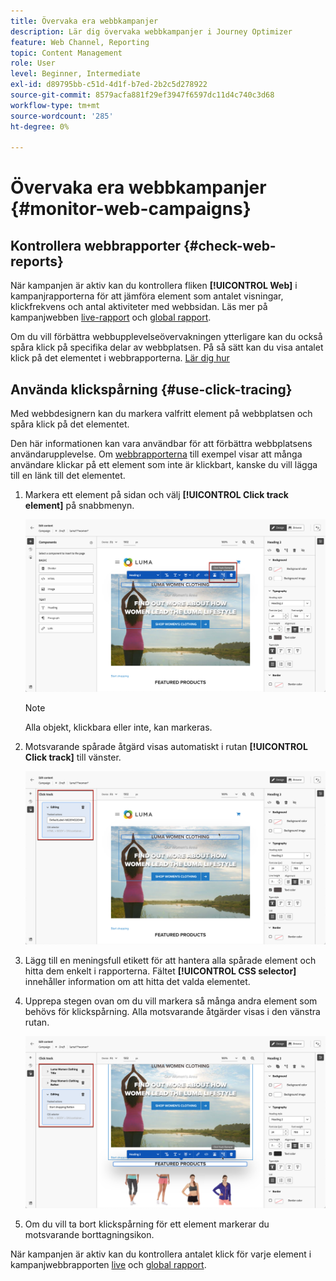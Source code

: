 ```yaml
---
title: Övervaka era webbkampanjer
description: Lär dig övervaka webbkampanjer i Journey Optimizer
feature: Web Channel, Reporting
topic: Content Management
role: User
level: Beginner, Intermediate
exl-id: d89795bb-c51d-4d1f-b7ed-2b2c5d278922
source-git-commit: 8579acfa881f29ef3947f6597dc11d4c740c3d68
workflow-type: tm+mt
source-wordcount: '285'
ht-degree: 0%

---
```


# Övervaka era webbkampanjer {#monitor-web-campaigns}

## Kontrollera webbrapporter {#check-web-reports}

När kampanjen är aktiv kan du kontrollera fliken **[!UICONTROL Web]** i kampanjrapporterna för att jämföra element som antalet visningar, klickfrekvens och antal aktiviteter med webbsidan. Läs mer på kampanjwebben [live-rapport](../reports/campaign-live-report.md#web-tab) och [global rapport](../reports/campaign-global-report.md#web-tab).

Om du vill förbättra webbupplevelseövervakningen ytterligare kan du också spåra klick på specifika delar av webbplatsen. På så sätt kan du visa antalet klick på det elementet i webbrapporterna. [Lär dig hur](#use-click-tracing)

## Använda klickspårning {#use-click-tracing}

Med webbdesignern kan du markera valfritt element på webbplatsen och spåra klick på det elementet.

Den här informationen kan vara användbar för att förbättra webbplatsens användarupplevelse. Om [webbrapporterna](../reports/campaign-global-report.md#web-tab) till exempel visar att många användare klickar på ett element som inte är klickbart, kanske du vill lägga till en länk till det elementet.

1. Markera ett element på sidan och välj **[!UICONTROL Click track element]** på snabbmenyn.

   ![](assets/web-designer-click-track.png)

   >[!NOTE]
   >
   >Alla objekt, klickbara eller inte, kan markeras.

1. Motsvarande spårade åtgärd visas automatiskt i rutan **[!UICONTROL Click track]** till vänster.

   ![](assets/web-designer-click-track-pane.png)

1. Lägg till en meningsfull etikett för att hantera alla spårade element och hitta dem enkelt i rapporterna. Fältet **[!UICONTROL CSS selector]** innehåller information om att hitta det valda elementet.

1. Upprepa stegen ovan om du vill markera så många andra element som behövs för klickspårning. Alla motsvarande åtgärder visas i den vänstra rutan.

   ![](assets/web-designer-click-tracking-actions.png)

1. Om du vill ta bort klickspårning för ett element markerar du motsvarande borttagningsikon.

När kampanjen är aktiv kan du kontrollera antalet klick för varje element i kampanjwebbrapporten [live](../reports/campaign-live-report.md#web-tab) och [global rapport](../reports/campaign-global-report.md#web-tab).

